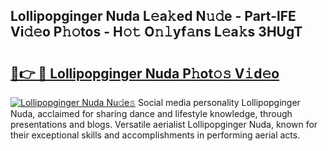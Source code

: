 ## Lollipopginger Nuda L𝚎a𝚔ed N𝚞𝚍e - Part-lFE Vi𝚍𝚎o P𝚑𝚘tos - H𝚘𝚝 O𝚗𝚕yf𝚊ns L𝚎a𝚔s 3HUgT

# <h2><a href="http://kfe7rp2.oniu.top/?m=Lollipopginger+Nuda">🔗👉 🔴 Lollipopginger Nuda P𝚑ot𝚘𝚜 V𝚒d𝚎o</a></h2>

[![Lollipopginger Nuda Nu𝚍e𝚜](https://i.imgur.com/0qMVB7G.gif)](http://kfe7rp2.oniu.top/?m=Lollipopginger+Nuda)
Social media personality Lollipopginger Nuda, acclaimed for sharing dance and lifestyle knowledge, through presentations and blogs. Versatile aerialist Lollipopginger Nuda, known for their exceptional skills and accomplishments in performing aerial acts.  
